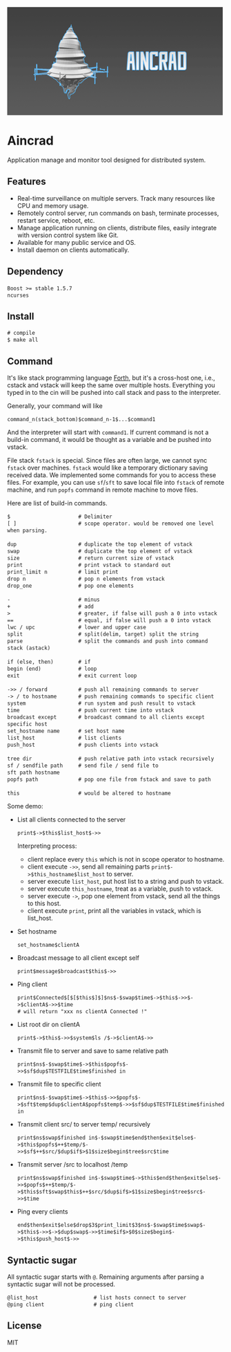 <img src="https://raw.githubusercontent.com/rijn/Aincrad/master/res/logo.gif" width="500px" height="250px">

# Aincrad

Application manage and monitor tool designed for distributed system.

## Features

<!-- ![](https://raw.githubusercontent.com/rijn/Aincrad/master/res/diagram.jpg) -->

* Real-time surveillance on multiple servers. Track many resources like CPU and memory usage.
* Remotely control server, run commands on bash, terminate processes, restart service, reboot, etc.
* Manage application running on clients, distribute files, easily integrate with version control system like Git.
* Available for many public service and OS.
* Install daemon on clients automatically.

## Dependency

```
Boost >= stable 1.5.7
ncurses
```

## Install

```
# compile
$ make all
```

## Command

It's like stack programming language [Forth](https://en.wikipedia.org/wiki/Forth_(programming_language)), but it's a cross-host one, i.e., cstack and vstack will keep the same over multiple hosts. Everything you typed in to the cin will be pushed into call stack and pass to the interpreter.

Generally, your command will like

```
command_n(stack_bottom)$command_n-1$...$command1
```

And the interpreter will start with `command1`. If current command is not a build-in command, it would be thought as a variable and be pushed into vstack.

File stack `fstack` is special. Since files are often large, we cannot sync `fstack` over machines. `fstack` would like a temporary dictionary saving received data. We implemented some commands for you to access these files. For example, you can use `sf`/`sft` to save local file into `fstack` of remote machine, and run `popfs` command in remote machine to move files.

Here are list of build-in commands.

```
$                      # Delimiter
[ ]                    # scope operator. would be removed one level when parsing.

dup                    # duplicate the top element of vstack
swap                   # duplicate the top element of vstack
size                   # return current size of vstack
print                  # print vstack to standard out
print_limit n          # limit print
drop n                 # pop n elements from vstack
drop_one               # pop one elements

-                      # minus
+                      # add
>                      # greater, if false will push a 0 into vstack
==                     # equal, if false will push a 0 into vstack
lwc / upc              # lower and upper case
split                  # split(delim, target) split the string
parse                  # split the commands and push into command stack (astack)

if (else, then)        # if
begin (end)            # loop
exit                   # exit current loop

->> / forward          # push all remaining commands to server
-> / to hostname       # push remaining commands to specific client
system                 # run system and push result to vstack
time                   # push current time into vstack
broadcast except       # broadcast command to all clients except specific host
set_hostname name      # set host name
list_host              # list clients
push_host              # push clients into vstack

tree dir               # push relative path into vstack recursively
sf / sendfile path     # send file / send file to
sft path hostname
popfs path             # pop one file from fstack and save to path

this                   # would be altered to hostname
```

Some demo:

* List all clients connected to the server
    ```
    print$->$this$list_host$->>
    ```

    Interpreting process:

    * client replace every `this` which is not in scope operator to hostname.
    * client execute `->>`, send all remaining parts `print$->$this_hostname$list_host` to server.
    * server execute `list_host`, put host list to a string and push to vstack.
    * server execute `this_hostname`, treat as a variable, push to vstack.
    * server execute `->`, pop one element from vstack, send all the things to this host.
    * client execute `print`, print all the variables in vstack, which is list_host.

* Set hostname
    ```
    set_hostname$clientA
    ```

* Broadcast message to all client except self
    ```
    print$message$broadcast$this$->>
    ```

* Ping client
    ```
    print$Connected$[$[$this$]$]$ns$-$swap$time$->$this$->>$->$clientA$->>$time
    # will return "xxx ns clientA Connected !"
    ```

* List root dir on clientA
    ```
    print$->$this$->>$system$ls /$->$clientA$->>
    ```

* Transmit file to server and save to same relative path
    ```
    print$ns$-$swap$time$->$this$popfs$->>$sf$dup$TESTFILE$time$finished in
    ```

* Transmit file to specific client
    ```
    print$ns$-$swap$time$->$this$->>$popfs$->$sft$temp$dup$clientA$popfs$temp$->>$sf$dup$TESTFILE$time$finished in
    ```

* Transmit client src/ to server temp/ recursively
    ```
    print$ns$swap$finished in$-$swap$time$end$then$exit$else$->$this$popfs$++$temp/$->>$sf$++$src/$dup$if$>$1$size$begin$tree$src$time
    ```

* Transmit server /src to localhost /temp
    ```
    print$ns$swap$finished in$-$swap$time$->$this$end$then$exit$else$->>$popfs$++$temp/$->$this$sft$swap$this$++$src/$dup$if$>$1$size$begin$tree$src$->>$time
    ```

* Ping every clients
    ```
    end$then$exit$else$drop$3$print_limit$3$ns$-$swap$time$swap$->$this$->>$->$dup$swap$->>$time$if$>$0$size$begin$->$this$push_host$->>
    ```

## Syntactic sugar

All syntactic sugar starts with `@`. Remaining arguments after parsing a syntactic sugar will not be processed.

```
@list_host                  # list hosts connect to server
@ping client                # ping client
```

## License

MIT